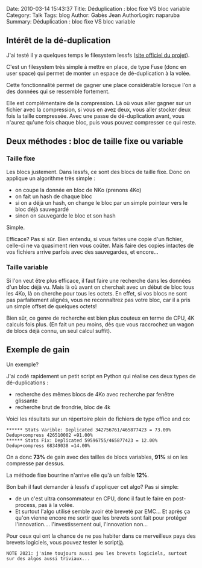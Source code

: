 Date: 2010-03-14 15:43:37
Title: Déduplication : bloc fixe VS bloc variable
Category: Talk
Tags: blog
Author: Gabès Jean
AuthorLogin: naparuba
Summary: Déduplication : bloc fixe VS bloc variable


<!-- relu -->

## Intérêt de la dé-duplication
J'ai testé il y a quelques temps le filesystem lessfs (<a href="http://www.lessfs.com/wordpress/">site officiel du projet</a>). 

C'est un filesystem très simple à mettre en place, de type Fuse (donc en user space) qui permet de monter un espace de dé-duplication à la volée.

Cette fonctionnalité permet de gagner une place considérable lorsque l'on a des données qui se ressemble fortement.

Elle est complémentaire de la compression. Là où vous aller gagner sur un fichier avec la compression, si vous en avez deux, vous aller stocker deux fois la taille compressée. Avec une passe de dé-duplication avant, vous n'aurez qu'une fois chaque bloc, puis vous pouvez compresser ce qui reste.


## Deux méthodes : bloc de taille fixe ou variable
### Taille fixe
Les blocs justement. Dans lessfs, ce sont des blocs de taille fixe. Donc on applique un algorithme très simple :
<ul>
	<li>on coupe la donnée en bloc de NKo (prenons 4Ko)</li>
	<li>on fait un hash de chaque bloc</li>
	<li>si on a déjà un hash, on change le bloc par un simple pointeur vers le bloc déjà sauvegardé</li>
	<li>sinon on sauvegarde le bloc et son hash</li>
</ul>

Simple.

Efficace? Pas si sûr. Bien entendu, si vous faites une copie d'un fichier, celle-ci ne va quasiment rien vous coûter. Mais faire des copies intactes de vos fichiers arrive parfois avec des sauvegardes, et encore...

### Taille variable
Si l'on veut être plus efficace, il faut faire une recherche dans les données d'un bloc déjà vu. Mais là où avant on cherchait avec un début de bloc tous les 4Ko, là on cherche pour tous les octets. En effet, si vos blocs ne sont pas parfaitement alignés, vous ne reconnaîtrez pas votre bloc, car il a pris un simple offset de quelques octets!

Bien sûr, ce genre de recherche est bien plus couteux en terme de CPU, 4K calculs fois plus. (En fait un peu moins, dès que vous raccrochez un wagon de blocs déjà connu, un seul calcul suffit).

## Exemple de gain
Un exemple?

J'ai codé rapidement un petit script en Python qui réalise ces deux types de dé-duplications :
<ul>
	<li>recherche des mêmes blocs de 4Ko avec recherche par fenêtre glissante</li>
	<li>recherche brut de frondrie, bloc de 4k</li>
</ul>
Voici les résultats sur un répertoire plein de fichiers de type office and co:

    ****** Stats Varible: Deplicated 342756761/465877423 = 73.00% Dedup+compress 426510002 =91.00%
    ****** Stats Fix: Deplicated 59596755/465877423 = 12.00% Dedup+compress 68349038 =14.00%

On a donc **73%** de gain avec des tailles de blocs variables, **91%** si on les compresse par dessus. 

La méthode fixe bourrine n'arrive elle qu'à un faible **12%**.

Bon bah il faut demander à lessfs d'appliquer cet algo? 
Pas si simple:

 * de un c'est ultra consommateur en CPU, donc il faut le faire en post-process, pas à la volée.
 * Et surtout l'algo utilisé semble avoir été breveté par EMC... Et après ça qu'on vienne encore me sortir que les brevets sont fait pour protéger l'innovation.... l'investissement oui, l'innovation non...

Pour ceux qui ont la chance de ne pas habiter dans ce merveilleux pays des brevets logiciels, vous pouvez tester le script<a href="/images/63/dedup.py">là</a>.


    NOTE 2021: j'aime toujours aussi peu les brevets logiciels, surtout sur des algos aussi triviaux...